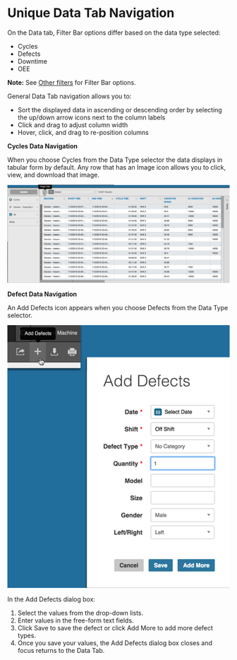 # Unique Data Tab Navigation

On the Data tab, Filter Bar options differ based on the data type selected: 

  * Cycles
  * Defects
  * Downtime
  * OEE

 **Note:** See [Other filters](../generalNavigation/OtherFilters.md) for Filter Bar options.

General Data Tab navigation allows you to:

 * Sort the displayed data in ascending or descending order by selecting the up/down arrow icons next to the column labels
 * Click and drag to adjust column width
 * Hover, click, and drag to re-position columns
 

**Cycles Data Navigation**

When you choose Cycles from the Data Type selector the data displays in tabular form by default. Any row that has an Image icon allows you to click, view, and download that image. 

![](dataTab2.png)

**Defect Data Navigation**

An Add Defects icon appears when you choose Defects from the Data Type selector.

![](dataTabDefectNav.png)

In the Add Defects dialog box:

 1. Select the values from the drop-down lists.
 2. Enter values in the free-form text fields. 
 3. Click Save to save the defect or click Add More to add more defect types.
 4. Once you save your values, the Add Defects dialog box closes and focus returns to the Data Tab.


